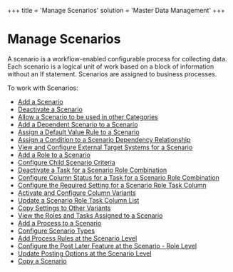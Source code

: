 +++
title = 'Manage Scenarios'
solution = 'Master Data Management'
+++

# Manage Scenarios

A scenario is a workflow-enabled configurable process for collecting
data. Each scenario is a logical unit of work based on a block of
information without an If statement. Scenarios are assigned to business
processes.

To work with Scenarios:

  - [Add a Scenario](Add_Scenario)
  - [Deactivate a Scenario](Deactivate_Scenario)
  - [Allow a Scenario to be used in other
    Categories](Allow_a_Scenario_to_be_used_in_Other_Categories)
  - [Add a Dependent Scenario to a
    Scenario](Add_a_Dependent_Scenario)
  - [Assign a Default Value Rule to a
    Scenario](Assign_a_Default_Value_Rule_to_a_Scenario)
  - [Assign a Condition to a Scenario Dependency
    Relationship](Assign_a_Condition_to_a_Scenario_Dependency_Relationship)
  - [View and Configure External Target Systems for a
    Scenario](View_and_Configure_External_Target_Systems_Scnrio)
  - [Add a Role to a Scenario](Add_a_Role_to_a_Scenario)
  - [Configure Child Scenario
    Criteria](Configure_Child_Scenario_Criteria)
  - [Deactivate a Task for a Scenario Role
    Combination](Deactivate_a_Task_for_a_Scenario_Role_Combo)
  - [Configure Column Status for a Task for a Scenario Role
    Combination](Configure_Column_Status_for_a_Scenario_Role_Task)
  - [Configure the Required Setting for a Scenario Role Task
    Column](Configure_Required_Setting_Scenario_Role_Task_Column)
  - [Activate and Configure Column
    Variants](Activate_Configure_Column_Variants)
  - [Update a Scenario Role Task Column
    List](Update_a_Scenario_Role_Task_Column_List)
  - [Copy Settings to Other
    Variants](Copy_Settings_to_Other_Variants)
  - [View the Roles and Tasks Assigned to a
    Scenario](View_the_Roles_and_Tasks_Assigned_to_a_Scenario)
  - [Add a Process to a
    Scenario](Add_an_Integrate_Process_to_a_Scenario)
  - [Configure Scenario Types](Configure_Scenario_Types)
  - [Add Process Rules at the Scenario
    Level](Add_Process_Rules_at_the_Scenario_Level)
  - [Configure the Post Later Feature at the Scenario - Role
    Level](Configure_the_Post_Later_Feature_at_the_Scenario_Role_Level)
  - [Update Posting Options at the Scenario
    Level](Update_Posting_Options_at_the_Scenario_%20Level)
  - [Copy a Scenario](Copy_a_Scenario)
